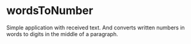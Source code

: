 # wordsToNumber
Simple application with received text. And converts written numbers in words to digits in the middle of a paragraph.
